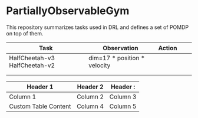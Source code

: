 # PartiallyObservableGym
This repository summarizes tasks used in DRL and defines a set of POMDP on top of them.

| Task                          | Observation                  | Action |   |   |
|-------------------------------|------------------------------|--------|---|---|
| HalfCheetah-v3 HalfCheetah-v2 | dim=17 * position * velocity |        |   |   |
|                               |                              |        |   |   |
|                               |                              |        |   |   |

<table>
<thead>
	<tr>
		<th>Header 1</th>
		<th>Header 2</th>
		<th>Header :</th>
	</tr>
</thead>
<tbody>
	<tr>
		<td>Column 1</td>
		<td>Column 2</td>
		<td>Column 3</td>
	</tr>
	<tr>
		<td>Custom Table Content</td>
		<td>Column 4</td>
		<td>Column 5</td>
	</tr>
</tbody>
</table>
